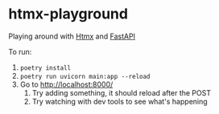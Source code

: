 # htmx-playground

Playing around with [Htmx](https://htmx.org/) and [FastAPI](https://fastapi.tiangolo.com/)

To run:

1. `poetry install`
2. `poetry run uvicorn main:app --reload`
3. Go to [http://localhost:8000/](http://localhost:8000/)
   1. Try adding something, it should reload after the POST
   2. Try watching with dev tools to see what's happening
